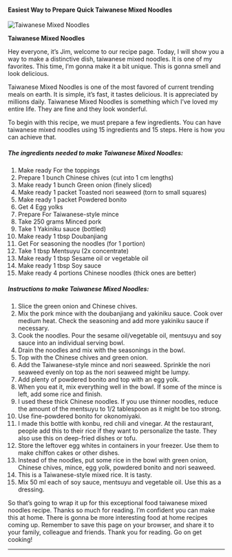             

#### Easiest Way to Prepare Quick Taiwanese Mixed Noodles

![Taiwanese Mixed Noodles](https://img-global.cpcdn.com/recipes/6338442922295296/751x532cq70/taiwanese-mixed-noodles-recipe-main-photo.jpg)

**Taiwanese Mixed Noodles**

Hey everyone, it’s Jim, welcome to our recipe page. Today, I will show you a way to make a distinctive dish, taiwanese mixed noodles. It is one of my favorites. This time, I’m gonna make it a bit unique. This is gonna smell and look delicious.

Taiwanese Mixed Noodles is one of the most favored of current trending meals on earth. It is simple, it’s fast, it tastes delicious. It is appreciated by millions daily. Taiwanese Mixed Noodles is something which I’ve loved my entire life. They are fine and they look wonderful.

To begin with this recipe, we must prepare a few ingredients. You can have taiwanese mixed noodles using 15 ingredients and 15 steps. Here is how you can achieve that.

##### The ingredients needed to make Taiwanese Mixed Noodles:

1.  Make ready For the toppings
2.  Prepare 1 bunch Chinese chives (cut into 1 cm lengths)
3.  Make ready 1 bunch Green onion (finely sliced)
4.  Make ready 1 packet Toasted nori seaweed (torn to small squares)
5.  Make ready 1 packet Powdered bonito
6.  Get 4 Egg yolks
7.  Prepare For Taiwanese-style mince
8.  Take 250 grams Minced pork
9.  Take 1 Yakiniku sauce (bottled)
10.  Make ready 1 tbsp Doubanjiang
11.  Get For seasoning the noodles (for 1 portion)
12.  Take 1 tbsp Mentsuyu (2x concentrate)
13.  Make ready 1 tbsp Sesame oil or vegetable oil
14.  Make ready 1 tbsp Soy sauce
15.  Make ready 4 portions Chinese noodles (thick ones are better)

##### Instructions to make Taiwanese Mixed Noodles:

1.  Slice the green onion and Chinese chives.
2.  Mix the pork mince with the doubanjiang and yakiniku sauce. Cook over medium heat. Check the seasoning and add more yakiniku sauce if necessary.
3.  Cook the noodles. Pour the sesame oil/vegetable oil, mentsuyu and soy sauce into an individual serving bowl.
4.  Drain the noodles and mix with the seasonings in the bowl.
5.  Top with the Chinese chives and green onion.
6.  Add the Taiwanese-style mince and nori seaweed. Sprinkle the nori seaweed evenly on top as the nori seaweed might be lumpy.
7.  Add plenty of powdered bonito and top with an egg yolk.
8.  When you eat it, mix everything well in the bowl. If some of the mince is left, add some rice and finish.
9.  I used these thick Chinese noodles. If you use thinner noodles, reduce the amount of the mentsuyu to 1/2 tablespoon as it might be too strong.
10.  Use fine-powdered bonito for okonomiyaki.
11.  I made this bottle with konbu, red chili and vinegar. At the restaurant, people add this to their rice if they want to personalize the taste. They also use this on deep-fried dishes or tofu.
12.  Store the leftover egg whites in containers in your freezer. Use them to make chiffon cakes or other dishes.
13.  Instead of the noodles, put some rice in the bowl with green onion, Chinese chives, mince, egg yolk, powdered bonito and nori seaweed.
14.  This is a Taiwanese-style mixed rice. It is tasty.
15.  Mix 50 ml each of soy sauce, mentsuyu and vegetable oil. Use this as a dressing.

So that’s going to wrap it up for this exceptional food taiwanese mixed noodles recipe. Thanks so much for reading. I’m confident you can make this at home. There is gonna be more interesting food at home recipes coming up. Remember to save this page on your browser, and share it to your family, colleague and friends. Thank you for reading. Go on get cooking!

* * *
